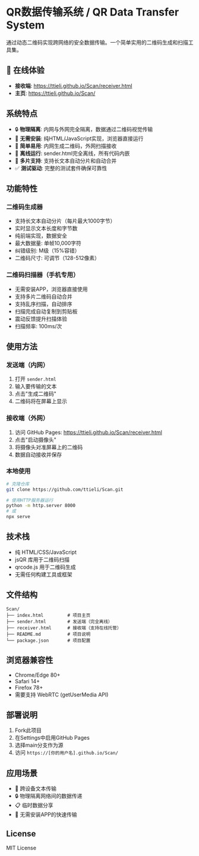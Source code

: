 # QR数据传输系统 / QR Data Transfer System

通过动态二维码实现跨网络的安全数据传输。一个简单实用的二维码生成和扫描工具集。

## 🚀 在线体验

- **接收端**: https://ttieli.github.io/Scan/receiver.html
- **主页**: https://ttieli.github.io/Scan/

## 系统特点

- 🔒 **物理隔离**: 内网与外网完全隔离，数据通过二维码视觉传输
- 📱 **无需安装**: 纯HTML/JavaScript实现，浏览器直接运行
- 🚀 **简单易用**: 内网生成二维码，外网扫描接收
- 💾 **离线运行**: sender.html完全离线，所有代码内嵌
- 🔄 **多片支持**: 支持长文本自动分片和自动合并
- ✅ **测试驱动**: 完整的测试套件确保可靠性

## 功能特性

### 二维码生成器
- 支持长文本自动分片（每片最大1000字节）
- 实时显示文本长度和字节数
- 纯前端实现，数据安全
- 最大数据量: 单帧10,000字符
- 纠错级别: M级（15%容错）
- 二维码尺寸: 可调节（128-512像素）

### 二维码扫描器（手机专用）
- 无需安装APP，浏览器直接使用
- 支持多片二维码自动合并
- 支持乱序扫描，自动排序
- 扫描完成自动复制到剪贴板
- 震动反馈提升扫描体验
- 扫描频率: 100ms/次

## 使用方法

### 发送端（内网）
1. 打开 `sender.html`
2. 输入要传输的文本
3. 点击"生成二维码"
4. 二维码将在屏幕上显示

### 接收端（外网）
1. 访问 GitHub Pages: https://ttieli.github.io/Scan/receiver.html
2. 点击"启动摄像头"
3. 将摄像头对准屏幕上的二维码
4. 数据自动接收并保存

### 本地使用
```bash
# 克隆仓库
git clone https://github.com/ttieli/Scan.git

# 使用HTTP服务器运行
python -m http.server 8000
# 或
npx serve
```

## 技术栈
- 纯 HTML/CSS/JavaScript
- jsQR 库用于二维码扫描
- qrcode.js 用于二维码生成
- 无需任何构建工具或框架

## 文件结构

```
Scan/
├── index.html         # 项目主页
├── sender.html        # 发送端（完全离线）
├── receiver.html      # 接收端（支持在线托管）
├── README.md          # 项目说明
└── package.json       # 项目配置
```

## 浏览器兼容性
- Chrome/Edge 80+
- Safari 14+
- Firefox 78+
- 需要支持 WebRTC (getUserMedia API)

## 部署说明

1. Fork此项目
2. 在Settings中启用GitHub Pages
3. 选择main分支作为源
4. 访问 `https://[你的用户名].github.io/Scan/`

## 应用场景

- 📱 跨设备文本传输
- 🔒 物理隔离网络间的数据传递
- 📋 临时数据分享
- 🚀 无需安装APP的快速传输

## License

MIT License